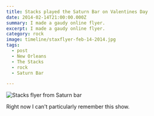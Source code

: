 ```yaml
---
title: Stacks played the Saturn Bar on Valentines Day
date: 2014-02-14T21:00:00.000Z
summary: I made a gaudy online flyer.
excerpt: I made a gaudy online flyer.
category: rock
image: timeline/staxflyer-feb-14-2014.jpg
tags:
  - post 
  - New Orleans
  - The Stacks
  - rock
  - Saturn Bar

---
```


![Stacks flyer from Saturn bar](/static/img/rock/staxflyer-feb-14-2014.jpg "Stacks flyer from Saturn bar")

Right now I can't particularly remember this show.
